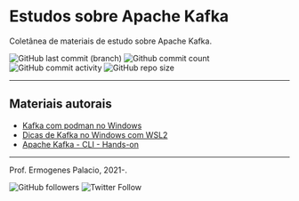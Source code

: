 # Estudos sobre Apache Kafka

Coletânea de materiais de estudo sobre Apache Kafka.

![GitHub last commit (branch)](https://img.shields.io/github/last-commit/ermogenes/estudos-kafka/master?label=%C3%BAltima%20atualiza%C3%A7%C3%A3o)
![Github commit count](https://badgen.net/github/commits/ermogenes/estudos-kafka)
![GitHub commit activity](https://img.shields.io/github/commit-activity/m/ermogenes/estudos-kafka?label=commits)
![GitHub repo size](https://img.shields.io/github/repo-size/ermogenes/estudos-kafka?label=tamanho)

---

## Materiais autorais

- [Kafka com podman no Windows](artigos/kafka-com-podman-no-windows.md)
- [Dicas de Kafka no Windows com WSL2](artigos/dicas-de-kafka-no-windows-com-wsl2.md)
- [Apache Kafka - CLI - Hands-on](artigos/apache-kafka-cli-hands-on.md)

---

Prof. Ermogenes Palacio, 2021-.

![GitHub followers](https://img.shields.io/github/followers/ermogenes?label=seguidores&style=social)
![Twitter Follow](https://img.shields.io/twitter/follow/ermogenes?style=social)
